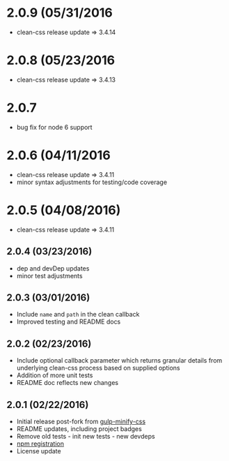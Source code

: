 # 2.0.9 (05/31/2016

- clean-css release update => 3.4.14

# 2.0.8 (05/23/2016

- clean-css release update => 3.4.13

# 2.0.7

- bug fix for node 6 support

# 2.0.6 (04/11/2016

- clean-css release update => 3.4.11
- minor syntax adjustments for testing/code coverage

# 2.0.5 (04/08/2016)

- clean-css release update => 3.4.11

## 2.0.4 (03/23/2016)

- dep and devDep updates
- minor test adjustments

## 2.0.3 (03/01/2016)

- Include `name` and `path` in the clean callback
- Improved testing and README docs

## 2.0.2 (02/23/2016)

- Include optional callback parameter which returns granular details from underlying clean-css process based on supplied options
- Addition of more unit tests
- README doc reflects new changes

## 2.0.1 (02/22/2016)

- Initial release post-fork from [gulp-minify-css](https://github.com/murphydanger/gulp-minify-css)
- README updates, including project badges
- Remove old tests - init new tests - new devdeps
- [npm registration](https://www.npmjs.com/package/gulp-clean-css)
- License update